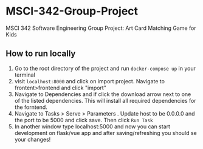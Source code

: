 # MSCI-342-Group-Project
MSCI 342 Software Engineering Group Project: Art Card Matching Game for Kids

## How to run locally
1. Go to the root directory of the project and run ```docker-compose up``` in your terminal
2. visit ```localhost:8000``` and click on import project. Navigate to frontent>frontend and click "import"
3. Navigate to Dependencies and if click the download arrow next to one of the listed dependencies. This will install all required dependencies for the forntend.
4. Navigate to Tasks > Serve > Parameters . Update host to be 0.0.0.0 and the port to be 5000 and click save. Then click ```Run Task```
5. In another window type localhost:5000 and now you can start development on flask/vue app and after saving/refreshing you should se your changes!

